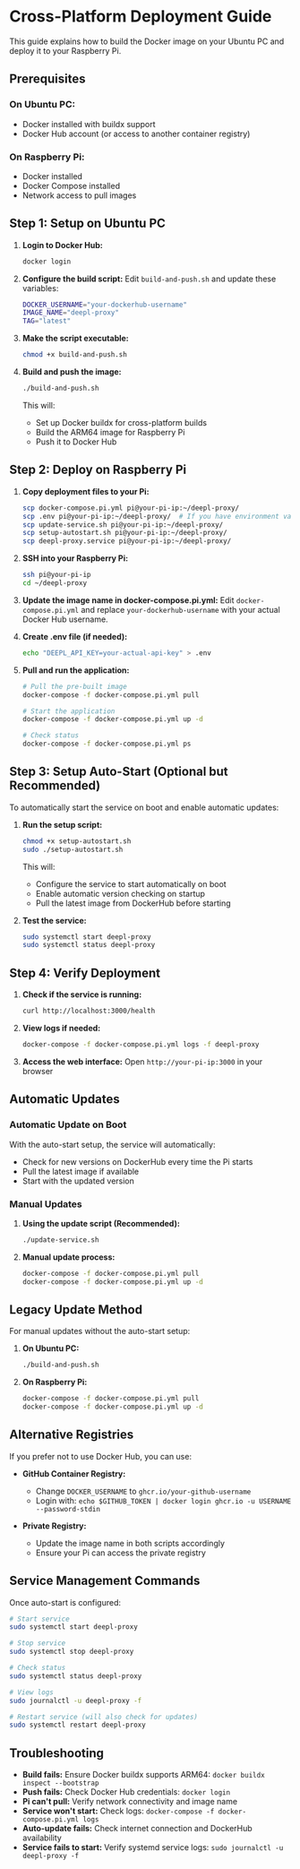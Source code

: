 # Cross-Platform Deployment Guide

This guide explains how to build the Docker image on your Ubuntu PC and deploy it to your Raspberry Pi.

## Prerequisites

### On Ubuntu PC:
- Docker installed with buildx support
- Docker Hub account (or access to another container registry)

### On Raspberry Pi:
- Docker installed
- Docker Compose installed
- Network access to pull images

## Step 1: Setup on Ubuntu PC

1. **Login to Docker Hub:**
   ```bash
   docker login
   ```

2. **Configure the build script:**
   Edit `build-and-push.sh` and update these variables:
   ```bash
   DOCKER_USERNAME="your-dockerhub-username"
   IMAGE_NAME="deepl-proxy"
   TAG="latest"
   ```

3. **Make the script executable:**
   ```bash
   chmod +x build-and-push.sh
   ```

4. **Build and push the image:**
   ```bash
   ./build-and-push.sh
   ```

   This will:
   - Set up Docker buildx for cross-platform builds
   - Build the ARM64 image for Raspberry Pi
   - Push it to Docker Hub

## Step 2: Deploy on Raspberry Pi

1. **Copy deployment files to your Pi:**
   ```bash
   scp docker-compose.pi.yml pi@your-pi-ip:~/deepl-proxy/
   scp .env pi@your-pi-ip:~/deepl-proxy/  # If you have environment variables
   scp update-service.sh pi@your-pi-ip:~/deepl-proxy/
   scp setup-autostart.sh pi@your-pi-ip:~/deepl-proxy/
   scp deepl-proxy.service pi@your-pi-ip:~/deepl-proxy/
   ```

2. **SSH into your Raspberry Pi:**
   ```bash
   ssh pi@your-pi-ip
   cd ~/deepl-proxy
   ```

3. **Update the image name in docker-compose.pi.yml:**
   Edit `docker-compose.pi.yml` and replace `your-dockerhub-username` with your actual Docker Hub username.

4. **Create .env file (if needed):**
   ```bash
   echo "DEEPL_API_KEY=your-actual-api-key" > .env
   ```

5. **Pull and run the application:**
   ```bash
   # Pull the pre-built image
   docker-compose -f docker-compose.pi.yml pull
   
   # Start the application
   docker-compose -f docker-compose.pi.yml up -d
   
   # Check status
   docker-compose -f docker-compose.pi.yml ps
   ```

## Step 3: Setup Auto-Start (Optional but Recommended)

To automatically start the service on boot and enable automatic updates:

1. **Run the setup script:**
   ```bash
   chmod +x setup-autostart.sh
   sudo ./setup-autostart.sh
   ```

   This will:
   - Configure the service to start automatically on boot
   - Enable automatic version checking on startup
   - Pull the latest image from DockerHub before starting

2. **Test the service:**
   ```bash
   sudo systemctl start deepl-proxy
   sudo systemctl status deepl-proxy
   ```

## Step 4: Verify Deployment

1. **Check if the service is running:**
   ```bash
   curl http://localhost:3000/health
   ```

2. **View logs if needed:**
   ```bash
   docker-compose -f docker-compose.pi.yml logs -f deepl-proxy
   ```

3. **Access the web interface:**
   Open `http://your-pi-ip:3000` in your browser

## Automatic Updates

### Automatic Update on Boot
With the auto-start setup, the service will automatically:
- Check for new versions on DockerHub every time the Pi starts
- Pull the latest image if available
- Start with the updated version

### Manual Updates

1. **Using the update script (Recommended):**
   ```bash
   ./update-service.sh
   ```

2. **Manual update process:**
   ```bash
   docker-compose -f docker-compose.pi.yml pull
   docker-compose -f docker-compose.pi.yml up -d
   ```

## Legacy Update Method

For manual updates without the auto-start setup:

1. **On Ubuntu PC:**
   ```bash
   ./build-and-push.sh
   ```

2. **On Raspberry Pi:**
   ```bash
   docker-compose -f docker-compose.pi.yml pull
   docker-compose -f docker-compose.pi.yml up -d
   ```

## Alternative Registries

If you prefer not to use Docker Hub, you can use:

- **GitHub Container Registry:** 
  - Change `DOCKER_USERNAME` to `ghcr.io/your-github-username`
  - Login with: `echo $GITHUB_TOKEN | docker login ghcr.io -u USERNAME --password-stdin`

- **Private Registry:**
  - Update the image name in both scripts accordingly
  - Ensure your Pi can access the private registry

## Service Management Commands

Once auto-start is configured:

```bash
# Start service
sudo systemctl start deepl-proxy

# Stop service
sudo systemctl stop deepl-proxy

# Check status
sudo systemctl status deepl-proxy

# View logs
sudo journalctl -u deepl-proxy -f

# Restart service (will also check for updates)
sudo systemctl restart deepl-proxy
```

## Troubleshooting

- **Build fails:** Ensure Docker buildx supports ARM64: `docker buildx inspect --bootstrap`
- **Push fails:** Check Docker Hub credentials: `docker login`
- **Pi can't pull:** Verify network connectivity and image name
- **Service won't start:** Check logs: `docker-compose -f docker-compose.pi.yml logs`
- **Auto-update fails:** Check internet connection and DockerHub availability
- **Service fails to start:** Verify systemd service logs: `sudo journalctl -u deepl-proxy -f` 